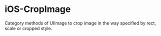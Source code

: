 # iOS-CropImage
Category methods of UIImage to crop image in the way specified by rect, scale or cropped style.
